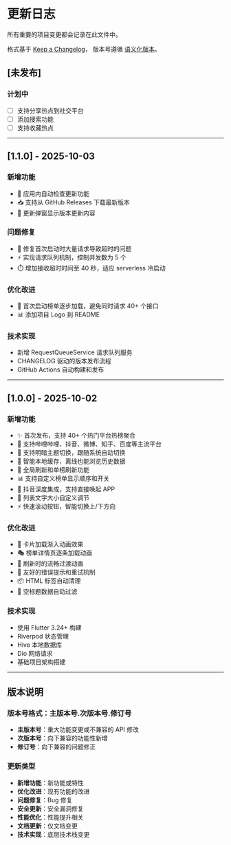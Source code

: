 # 更新日志

所有重要的项目变更都会记录在此文件中。

格式基于 [Keep a Changelog](https://keepachangelog.com/zh-CN/1.0.0/)，
版本号遵循 [语义化版本](https://semver.org/lang/zh-CN/)。

## [未发布]

### 计划中
- [ ] 支持分享热点到社交平台
- [ ] 添加搜索功能
- [ ] 支持收藏热点

---

## [1.1.0] - 2025-10-03

### 新增功能
- 🔄 应用内自动检查更新功能
- 📥 支持从 GitHub Releases 下载最新版本
- 📝 更新弹窗显示版本更新内容

### 问题修复
- 🐛 修复首次启动时大量请求导致超时的问题
- ⚡ 实现请求队列机制，控制并发数为 5 个
- ⏱️ 增加接收超时时间至 40 秒，适应 serverless 冷启动

### 优化改进
- 🚀 首次启动榜单逐步加载，避免同时请求 40+ 个接口
- 📊 添加项目 Logo 到 README

### 技术实现
- 新增 RequestQueueService 请求队列服务
- CHANGELOG 驱动的版本发布流程
- GitHub Actions 自动构建和发布

---

## [1.0.0] - 2025-10-02

### 新增功能
- ✨ 首次发布，支持 40+ 个热门平台热榜聚合
- 📱 支持哔哩哔哩、抖音、微博、知乎、百度等主流平台
- 🎨 支持明暗主题切换，跟随系统自动切换
- 💾 智能本地缓存，离线也能浏览历史数据
- 🔄 全局刷新和单榜刷新功能
- 📊 支持自定义榜单显示顺序和开关
- 🔗 抖音深度集成，支持直接唤起 APP
- 📝 列表文字大小自定义调节
- ⚡ 快速滚动按钮，智能切换上/下方向

### 优化改进
- 🚀 卡片加载渐入动画效果
- 🎭 榜单详情页逐条加载动画
- 💫 刷新时的流畅过渡动画
- 🎯 友好的错误提示和重试机制
- 📦 HTML 标签自动清理
- 🔧 空标题数据自动过滤

### 技术实现
- 使用 Flutter 3.24+ 构建
- Riverpod 状态管理
- Hive 本地数据库
- Dio 网络请求
- 基础项目架构搭建

---

## 版本说明

### 版本号格式：主版本号.次版本号.修订号

- **主版本号**：重大功能变更或不兼容的 API 修改
- **次版本号**：向下兼容的功能性新增
- **修订号**：向下兼容的问题修正

### 更新类型

- **新增功能**：新功能或特性
- **优化改进**：现有功能的改进
- **问题修复**：Bug 修复
- **安全更新**：安全漏洞修复
- **性能优化**：性能提升相关
- **文档更新**：仅文档变更
- **技术实现**：底层技术栈变更
